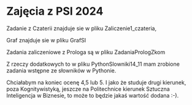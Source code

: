 # Zajęcia z PSI 2024
Zadanie z Czaterii znajduje sie w pliku Zaliczenie1_czateria,

Graf znajduje sie w pliku GrafSI

Zadania zaliczeniowe z Prologa są w pliku ZadaniaPrologZkom

Z rzeczy dodatkowych to w pliku PythonSlowniki14_11 mam zrobione zadania wstępne ze słowników w Pythonie. 

Chciałabym na koniec ocenę 4,5 lub 5.
I jako że studuje drugi kierunek, poza Kognitywistyką, jeszcze na Politechnice kierunek Sztuczna Inteligencja w Biznesie, to może to będzie jakaś wartość dodana :-). 
